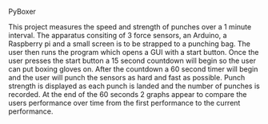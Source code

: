 PyBoxer

This project measures the speed and strength of punches over a 1 minute interval.
The apparatus consiting of 3 force sensors, an Arduino, a Raspberry pi and a small screen 
is to be strapped to a punching bag. The user then runs the program which opens a GUI with
a start button. Once the user presses the start button a 15 second countdown will begin 
so the user can put boxing gloves on. After the countdown a 60 second timer will begin and 
the user will punch the sensors as hard and fast as possible. Punch strength is displayed as 
each punch is landed and the number of punches is recorded. At the end of the 60 seconds
2 graphs appear to compare the users performance over time from the first performance to the 
current performance. 
